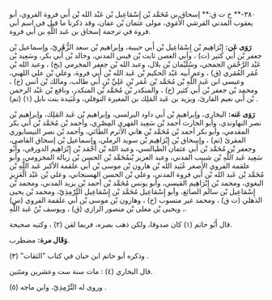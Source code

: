 ٣٨٠-** خ ت ق:** إسحاق بن مُحَمَّد بْن إِسْمَاعِيل بْن عَبْد الله بْن أَبي فروة الفروي، أبو يعقوب المدني القرشي الأُمَوِي، مولى عثمان بْن عفان، وقد ذكرنا ما قيل في اسم أبي فروة في ترجمة إسحاق بن عَبد اللَّهِ بن أَبي فروة.

**رَوَى عَن:** إِبْرَاهِيم بْن إِسْمَاعِيل بْن أَبي حبيبة، وإبراهيم بْن سعد الزُّهْرِيّ، وإسماعيل بْن جعفر بْن أَبي كثير (ت) ، وأبي الغصن ثابت بْن قيس المدني، وخالد بْن أَبي بكر، وسَعِيد بْن عَبْد الرَّحْمَنِ الجمحي، وسُلَيْمان بْن بلال، وعبد الله بْن جعفر المخرمي (بخ) ، وعبد الله بْن عُمَر العُمَري (ق) ، وعم أبيه عَبْد الحكيم بْن عَبد الله بْن أَبي فروة، وعلي بْن علي اللهبي، وعيسى ابن عَبد اللَّهِ بْن مُحَمَّد بْن عُمَر بْنِ عَلِيِّ بْنِ أَبي طالب، ومالك بْن أنس (خ) ، ومحمد بْن جعفر بْن أَبي كثير (خ) ، والمنكدر بْن مُحَمَّد بْن المنكدر، ونافع بْن عَبْد الرحمن بْن أَبي نعيم القارئ، ويزيد بن عَبد المَلِك بن المغيرة النوفلي، وعُبَيدة بنت نابل (١) (تم) .

**رَوَى عَنه:** البخاري، وإبراهيم بْن أَبي داود البرلسى، وإبراهيم بْن عَبد المَلِك، وإبراهيم بْن نصر النهاوندي، وأبو الحارث أحمد بْن سَعِيد الفهري المِصْرِي، وأحمد بْن مُحَمَّد بْن أَبي بكر المقدمي، وأبو بكر أحمد بْن مُحَمَّد بْن هاني الأثرم الطائي، وأحمد بْن نصر النيسابوري المقرئ (تم) ، وإسحاق بْن إِبْرَاهِيم بْن سويد الرملي، وإسماعيل بْن إسحاق القاضي، وجعفر بْن مُحَمَّد بْن أَبي عثمان الطيالسي، وعبد الله بْن أَحْمَد بْن إِبْرَاهِيم الدورقي، وأَبُو سَعِيد عَبد اللَّهِ بْن شبيب المدني، وعبد العزيز بْنمُحَمَّد بْن الحسن بْن زبالة المخزومي، وأبو علقمة الفروي الأصغر عُبَيد الله بْن هارون بْن موسى بْن أَبي علقمة الأكبر عَبد اللَّهِ بْن مُحَمَّد بْن عَبد الله بْن أَبي فروة المدني، وعلي بْن الحسن الهسنجاني، وعلي بْن عَبْد الْعَزِيزِ البغوي، ومحمد بْن إِبْرَاهِيم القيسي، وأبو يونس مُحَمَّد بْن أحمد بْن يزيد المدني، ومحمد بْن إِسْمَاعِيل بْن سالم الصائغ، وأبو إِسْمَاعِيل مُحَمَّد بْن إِسْمَاعِيل التِّرْمِذِيّ، ومحمد بْن يحيى الذهلي (ت ق) ، ومحمد غير منسوب (خ) ، وهارون بْن موسى بْن أَبي علقمة الفروي (س) ، ويحيى بْن معلى بْن منصور الرازي (ق) ، ويوسف بْنُ عَبد اللَّهِ.

قال أَبُو حاتم (١) كان صدوقا، ولكن ذهب بصره، فربما لقن (٢) ، وكتبه صحيحة.

**وَقَال مرة:** مضطرب.

وذكره أبو حاتم ابن حبان في كتاب "الثقات" (٣) .

قال البخاري (٤) : مات سنة ست وعشرين ومئتين.

وروى له التِّرْمِذِيّ، وابن ماجه (٥) .